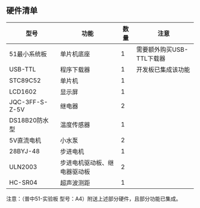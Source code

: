 ## 硬件清单

|型号|功能|数量|注意|
|----|----|----|---|
|51最小系统板|单片机底座|1|需要额外购买USB-TTL下载器|
|USB-TTL|程序下载器|1|开发板已集成该功能|
|STC89C52|单片机|1|
|LCD1602|显示屏|1|
|JQC-3FF-S-Z-5V|继电器|2|
|DS18B20防水型|温度传感器|1|
|5V直流电机|小水泵|2|
|28BYJ-48|步进电机|1|
|ULN2003|步进电机驱动板、继电器驱动板|2|
|HC-SR04|超声波测距|1|   

注意：（普中51-实验板 型号：A4）附送上述部分硬件，且部分功能已集成。
